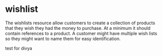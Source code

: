 # wishlist
The wishlists resource allow customers to create a collection of products that they wish they had the money to purchase. At a minimum it should contain references to a product. A customer might have multiple wish lists so they might want to name them for easy identification.

test for divya
